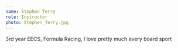 ```yaml
---
name: Stephen Terry
role: Instructor
photo: Stephen_Terry.jpg
---
```


3rd year EECS, Formula Racing, I love pretty much every board sport 